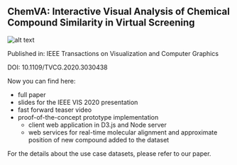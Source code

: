 ## ChemVA: Interactive Visual Analysis of Chemical Compound Similarity in Virtual Screening ##

![alt text](https://github.com/VirginiaSabando/ChemVA/blob/master/teaser_image.jpg?raw=true)

Published in: IEEE Transactions on Visualization and Computer Graphics

DOI: 10.1109/TVCG.2020.3030438

Now you can find here:
* full paper
* slides for the IEEE VIS 2020 presentation
* fast forward teaser video
* proof-of-the-concept prototype implementation
	* client web application in D3.js and Node server
	* web services for real-time molecular alignment and approximate position of new compound added to the dataset

For the details about the use case datasets, please refer to our paper.

